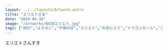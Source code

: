 ```yaml
---
layout: ../../layouts/Artwork.astro
title: "エリエトさま"
date: "2024-04-16"
image: "/artworks/0430エリエト.jpg"
tags: ["伺か","よそのこ","午後の日","エリエト","お気に入り","ドラゴンガール","つの"]
---
```


エリエトさんすき